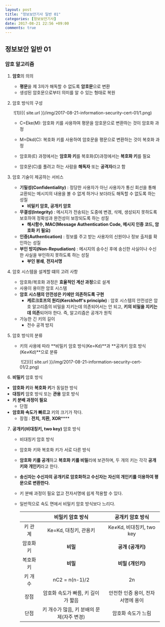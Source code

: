 ```yaml
---
layout: post
title: "정보보안기사 일반 01"
categories: [정보보안기사]
date: 2017-08-21 22:56 +09:00
comments: true
---
```


## 정보보안 일반 01

### 암호 알고리즘

1. **암호**의 의의

   * **평문**을 제 3자가 해독할 수 없도록 **암호문**으로 변환
   * 생성된 암호문으로부터 의미를 알 수 있는 형태로 복원

2. 암호 방식의 구성

   ​	![1]({{ site.url }}/img/2017-08-21-information-security-cert-01/1.png)

   * C=Eke(M): 암호화 키를 사용하여 평문을 암호문으로 변환하는 것이 암호화 과정


   * M=Dkd(C): 복호화 키를 사용하여 암호문을 평문으로 변환하는 것이 복호화 과정
   * 암호화(E) 과정에서는 **암호화 키**를 복호화(D)과정에서는 **복호화 키**를 필요
   * 암호문(C)를 풀려고 하는 사람을 **해독자** 또는 **공격자**라고 함

3. 암호 기술이 제공하는 서비스

   * **기밀성(Confidentiality)** : 정당한 사용자가 아닌 사용자가 통신 회선을 통해 교환되는 메시지의 내용을 볼 수 없게 하거나 보더라도 해독할 수 없도록 하는 성질
     * **비밀키 암호, 공개키 암호**
   * **무결성(Integrity)** : 메시지가 전송되는 도중에 변경, 삭제, 생성되지 못하도록 보호하여 정확성과 완전성이 보장되도록 하는 성질
     * **해시함수, MAC(Message Authentication Code, 메시지 인증 코드, 암호화 키 필요)**
   * **인증(Authentication)** : 정보를 주고 받는 사용자의 신원이나 정보 출저를 확인하는 성질
   * **부인 방지(Non-Repudiation)** : 메시지의 송수신 후에 송신한 사실이나 수신한 사실을 부인하지 못하도록 하는 성질
     * **부인 봉쇄**, **전자서명**

4. 암호 시스템을 설계할 떄의 고려 사항

   * 암호화/복호화 과정은 **효율적인 계산 과정**으로 설계
   * 사용이 용이한 암호 시스템
   * **암호 시스템의 안전성은 키에만 의존하도록 구현**
     * **케르크호프의 원리(Kerckhoff's principle)** : 암호 시스템의 안전성은 암호 알고리즘의 비밀을 지키는데 의존되어서는 안 되고, **키의 비밀을 지키는데 의존**되어야 한다. 즉, 알고리즘은 공개가 원칙
   * 가능한 긴 키의 길이
     * 전수 공격 방지

5. 암호 방식의 분류

   * 키의 사용에 따라 **비밀키 암호 방식(Ke=Kd)**과 **공개키 암호 방식(Ke≠Kd)**으로 분류

     ​	![2]({{ site.url }}/img/2017-08-21-information-security-cert-01/2.png)

6. **비밀키** 암호 방식

  * **암호화 키**와 **복호화 키**가 동일한 방식
  * **대칭키** 암호 방식 또는 **관용** 암호 방식
  * **키 분배 과정이 필요**
    * 단점
  * **암호화 속도가 빠르고** 키의 크기가 작다.
    * 장점 : **전치, 치환, XOR******

7. **공개키(비대칭키, two key)** 암호 방식

   * 비대칭키 암호 방식

   * 암호화 키와 복호화 키가 서로 다른 방식

   * **암호화 키를 공개**하고 **복호화 키를 비밀**리에 보관하며, 두 개의 키는 각각 **공개키와 개인키**라고 한다.

   * **송신자는 수신자의 공개키로 암호화하고 수신자는 자신의 개인키를 이용하여 평문으로 변환한다.**

   * 키 분배 과정이 필요 없고 전자서명에 쉽게 적용할 수 있다.

   * 일반적으로 속도 면에서 비밀키 암호 방식보다 느리다.

     |       |         비밀키 암호 방식         |      공개키 암호 방식       |
     | :---: | :-----------------------: | :------------------: |
     | 키 관계  |      Ke=Kd, 대칭키, 관용키      | Ke≠Kd, 비대칭키, two key |
     | 암호화 키 |          **비밀**           |     **공개 (공개키)**     |
     | 복호화 키 |          **비밀**           |     **비밀 (개인키)**     |
     | 키 개수  |      nC2  = n(n-1)/2      |          2n          |
     |  장점   |   암호화 속도가 빠름, 키 길이가 짧음    | 안전한 인증 용이, 전자 서명에 용이 |
     |  단점   | 키 개수가 많음, 키 분배의 문제(자주 변경) |      암호화 속도가 느림      |
